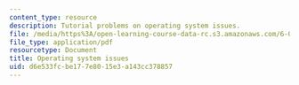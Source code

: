 ```yaml
---
content_type: resource
description: Tutorial problems on operating system issues.
file: /media/https%3A/open-learning-course-data-rc.s3.amazonaws.com/6-004-computation-structures-spring-2009/d6e533fcbe177e8015e3a143cc378857_MIT6_004s09_tutor18.pdf
file_type: application/pdf
resourcetype: Document
title: Operating system issues
uid: d6e533fc-be17-7e80-15e3-a143cc378857
---
```

